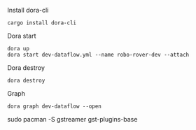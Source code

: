 Install dora-cli
```shell
cargo install dora-cli
```

Dora start
```shell
dora up
dora start dev-dataflow.yml --name robo-rover-dev --attach
```

Dora destroy
```shell
dora destroy
```

Graph
```shell
dora graph dev-dataflow --open
```

sudo pacman -S gstreamer gst-plugins-base

